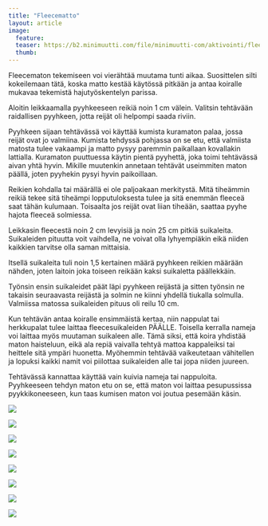 ```yaml
---
title: "Fleecematto"
layout: article
image:
  feature:
  teaser: https://b2.minimuutti.com/file/minimuutti-com/aktivointi/fleecematto/DS16409-245px.jpg
  thumb:
---
```


Fleecematon tekemiseen voi vierähtää muutama tunti aikaa. Suosittelen silti kokeilemaan tätä, koska matto kestää käytössä pitkään ja antaa koiralle mukavaa tekemistä hajutyöskentelyn parissa.

Aloitin leikkaamalla pyyhkeeseen reikiä noin 1 cm välein. Valitsin tehtävään raidallisen pyyhkeen, jotta reijät oli helpompi saada riviin.

Pyyhkeen sijaan tehtävässä voi käyttää kumista kuramaton palaa, jossa reijät ovat jo valmiina. Kumista tehdyssä pohjassa on se etu, että valmiista matosta tulee vakaampi ja matto pysyy paremmin paikallaan kovallakin lattialla. Kuramaton puuttuessa käytin pientä pyyhettä, joka toimi tehtävässä aivan yhtä hyvin. Mikille muutenkin annetaan tehtävät useimmiten maton päällä, joten pyyhekin pysyi hyvin paikoillaan.

Reikien kohdalla tai määrällä ei ole paljoakaan merkitystä. Mitä tiheämmin reikiä tekee sitä tiheämpi lopputuloksesta tulee ja sitä enemmän fleeceä saat tähän kulumaan. Toisaalta jos reijät ovat liian tiheään, saattaa pyyhe hajota fleeceä solmiessa.

Leikkasin fleecestä noin 2 cm levyisiä ja noin 25 cm pitkiä suikaleita. Suikaleiden pituutta voit vaihdella, ne voivat olla lyhyempiäkin eikä niiden kaikkien tarvitse olla saman mittaisia.

Itsellä suikaleita tuli noin 1,5 kertainen määrä pyyhkeen reikien määrään nähden, joten laitoin joka toiseen reikään kaksi suikaletta päällekkäin.

Työnsin ensin suikaleidet päät läpi pyyhkeen reijästä ja sitten työnsin ne takaisin seuraavasta reijästä ja solmin ne kiinni yhdellä tiukalla solmulla. Valmiissa matossa suikaleiden pituus oli reilu 10 cm.

Kun tehtävän antaa koiralle ensimmäistä kertaa, niin nappulat tai herkkupalat tulee laittaa fleecesuikaleiden PÄÄLLE. Toisella kerralla nameja voi laittaa myös muutaman suikaleen alle. Tämä siksi, että koira yhdistää maton haisteluun, eikä ala repiä vaivalla tehtyä mattoa kappaleiksi tai heittele sitä ympäri huonetta. Myöhemmin tehtävää vaikeutetaan vähitellen ja lopuksi kaikki namit voi piilottaa suikaleiden alle tai jopa niiden juureen.

Tehtävässä kannattaa käyttää vain kuivia nameja tai nappuloita. Pyyhkeeseen tehdyn maton etu on se, että maton voi laittaa pesupussissa pyykkikoneeseen, kun taas kumisen maton voi joutua pesemään käsin.

[![](https://b2.minimuutti.com/file/minimuutti-com/aktivointi/fleecematto/DS16645-800px.jpg)](https://dl.dropboxusercontent.com/sh/ea1wtnz7z734o12/AADaVdAODgjzdvrhUYSiI1tua/aktivointi/fleecematto/DS16645.jpg)

[![](https://b2.minimuutti.com/file/minimuutti-com/aktivointi/fleecematto/DS16649-800px.jpg)](https://dl.dropboxusercontent.com/sh/ea1wtnz7z734o12/AADrfEL3DG8vEAGXRwDps-E7a/aktivointi/fleecematto/DS16649.jpg)

[![](https://b2.minimuutti.com/file/minimuutti-com/aktivointi/fleecematto/DS16370-800px.jpg)](https://dl.dropboxusercontent.com/sh/ea1wtnz7z734o12/AADPQbB3Vjegzsq5XHO_zkdBa/aktivointi/fleecematto/DS16370.jpg)

[![](https://b2.minimuutti.com/file/minimuutti-com/aktivointi/fleecematto/DS16386-800px.jpg)](https://dl.dropboxusercontent.com/sh/ea1wtnz7z734o12/AAAbUabrAkrCdEtpNZEMP-3Aa/aktivointi/fleecematto/DS16386.jpg)

[![](https://b2.minimuutti.com/file/minimuutti-com/aktivointi/fleecematto/DS16409-800px.jpg)](https://dl.dropboxusercontent.com/sh/ea1wtnz7z734o12/AABvRhWGSSFfuhqd0ZLA04i2a/aktivointi/fleecematto/DS16409.jpg)

[![](https://b2.minimuutti.com/file/minimuutti-com/aktivointi/fleecematto/DS16401-800px.jpg)](https://dl.dropboxusercontent.com/sh/ea1wtnz7z734o12/AABHJI7QWzf5mF8Kk2g4f8-Ta/aktivointi/fleecematto/DS16401.jpg)

[![](https://b2.minimuutti.com/file/minimuutti-com/aktivointi/fleecematto/DS16431-800px.jpg)](https://dl.dropboxusercontent.com/sh/ea1wtnz7z734o12/AACISAilmecqqeFkF5_FV_aVa/aktivointi/fleecematto/DS16431.jpg)

[![](https://b2.minimuutti.com/file/minimuutti-com/aktivointi/fleecematto/fleecematto_kollaasi-800px.jpg)](https://dl.dropboxusercontent.com/sh/ea1wtnz7z734o12/AADdEqBfmgLbIZR0nozo-v6da/aktivointi/fleecematto/fleecematto_kollaasi.jpg)
